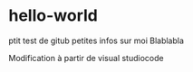 # hello-world
ptit test de gitub
petites infos sur moi
Blablabla

Modification à partir de visual studiocode
